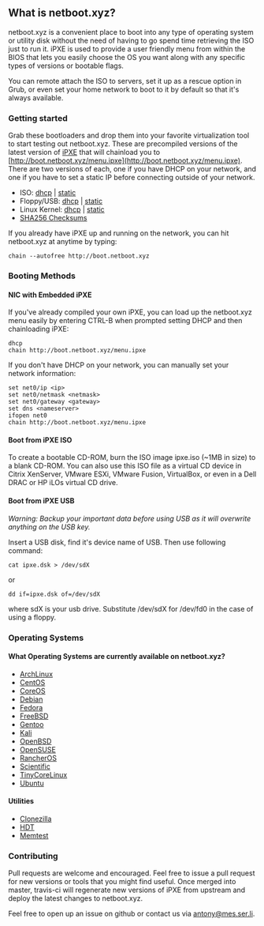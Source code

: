 ## What is netboot.xyz?

netboot.xyz is a convenient place to boot into any type of operating system or utility disk without the need of having to go spend time retrieving the ISO just to run it.  iPXE is used to provide a user friendly menu from within the BIOS that lets you easily choose the OS you want along with any specific types of versions or bootable flags.

You can remote attach the ISO to servers, set it up as a rescue option in Grub, or even set your home network to boot to it by default so that it's always available.

### Getting started

Grab these bootloaders and drop them into your favorite virtualization tool to start testing out netboot.xyz.  These are precompiled versions of the latest version of [iPXE](http://https://github.com/ipxe/ipxe) that will chainload you to [http://boot.netboot.xyz/menu.ipxe](http://boot.netboot.xyz/menu.ipxe).  There are two versions of each, one if you have DHCP on your network, and one if you have to set a static IP before connecting outside of your network.

* ISO: [dhcp](http://boot.netboot.xyz/ipxe/netboot.xyz-dhcp.iso) | [static](http://boot.netboot.xyz/ipxe/netboot.xyz-static.iso)
* Floppy/USB: [dhcp](http://boot.netboot.xyz/ipxe/netboot.xyz-dhcp.dsk) | [static](http://boot.netboot.xyz/ipxe/netboot.xyz-dhcp.dsk)
* Linux Kernel: [dhcp](http://boot.netboot.xyz/ipxe/netboot.xyz-dhcp.lkrn) | [static](http://boot.netboot.xyz/ipxe/netboot.xyz-static.lkrn)
* [SHA256 Checksums](http://boot.netboot.xyz/ipxe/netboot.xyz-sha256-checksums.txt)

If you already have iPXE up and running on the network, you can hit netboot.xyz at anytime by typing:

    chain --autofree http://boot.netboot.xyz

### Booting Methods
#### NIC with Embedded iPXE

If you've already compiled your own iPXE, you can load up the netboot.xyz menu easily by entering CTRL-B when prompted setting DHCP and then chainloading iPXE:

    dhcp
    chain http://boot.netboot.xyz/menu.ipxe

If you don't have DHCP on your network, you can manually set your network information:

    set net0/ip <ip>
    set net0/netmask <netmask>
    set net0/gateway <gateway>
    set dns <nameserver>
    ifopen net0
    chain http://boot.netboot.xyz/menu.ipxe

#### Boot from iPXE ISO

To create a bootable CD-ROM, burn the ISO image ipxe.iso (~1MB in size) to a blank CD-ROM.  You can also use this ISO file as a virtual CD device in Citrix XenServer, VMware ESXi, VMware Fusion, VirtualBox, or even in a Dell DRAC or HP iLOs virtual CD drive.

#### Boot from iPXE USB

*Warning: Backup your important data before using USB as it will overwrite anything on the USB key.*

Insert a USB disk, find it's device name of USB. Then use following command:

    cat ipxe.dsk > /dev/sdX

or

    dd if=ipxe.dsk of=/dev/sdX

where sdX is your usb drive.  Substitute /dev/sdX for /dev/fd0 in the case of using a floppy.

### Operating Systems

#### What Operating Systems are currently available on netboot.xyz?

* [ArchLinux](https://www.archlinux.org)
* [CentOS](https://centos.org)
* [CoreOS](https://coreos.com/)
* [Debian](https://debian.org)
* [Fedora](https://fedoraproject.org)
* [FreeBSD](https://freebsd.org)
* [Gentoo](https://gentoo.org)
* [Kali](https://www.kali.org)
* [OpenBSD](http://openbsd.org)
* [OpenSUSE](http://opensuse.org)
* [RancherOS](http://rancher.com/rancher-os/)
* [Scientific](http://scientificlinux.org)
* [TinyCoreLinux](http://distro.ibiblio.org/tinycorelinux/)
* [Ubuntu](http://www.ubuntu.com/)

#### Utilities

* [Clonezilla](http://www.clonezilla.org/)
* [HDT](http://www.hdt-project.org/)
* [Memtest](http://www.memtest.org/)

### Contributing

Pull requests are welcome and encouraged.  Feel free to issue a pull request for new versions or tools that you might find useful.  Once merged into master, travis-ci will regenerate new versions of iPXE from upstream and deploy the latest changes to netboot.xyz.

Feel free to open up an issue on github or contact us via <antony@mes.ser.li>.
